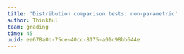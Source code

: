 ```yaml
---
title: 'Distribution comparison tests: non-parametric'
author: Thinkful
team: grading
time: 45
uuid: ee678a0b-75ce-40cc-8175-a01c98bb544e
---
```


<jupyter notebook-name="5.5.3 Comparing Groups NonParametrically" course-code="data-201" />
